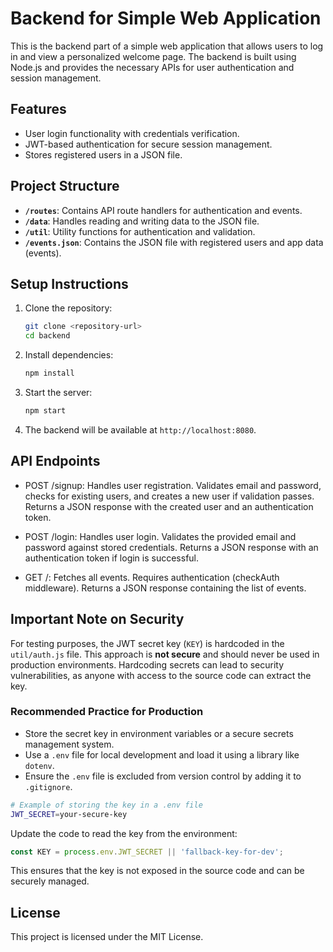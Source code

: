 # Backend for Simple Web Application

This is the backend part of a simple web application that allows users to log in and view a personalized welcome page. The backend is built using Node.js and provides the necessary APIs for user authentication and session management.

## Features

- User login functionality with credentials verification.
- JWT-based authentication for secure session management.
- Stores registered users in a JSON file.

## Project Structure

- **`/routes`**: Contains API route handlers for authentication and events.
- **`/data`**: Handles reading and writing data to the JSON file.
- **`/util`**: Utility functions for authentication and validation.
- **`/events.json`**: Contains the JSON file with registered users and app data (events).

## Setup Instructions

1. Clone the repository:

   ```bash
   git clone <repository-url>
   cd backend
   ```

2. Install dependencies:

   ```bash
   npm install
   ```

3. Start the server:

   ```bash
   npm start
   ```

4. The backend will be available at `http://localhost:8080`.

## API Endpoints

- POST /signup: Handles user registration. Validates email and password, checks for existing users, and creates a new user if validation passes. Returns a JSON response with the created user and an authentication token.

- POST /login: Handles user login. Validates the provided email and password against stored credentials. Returns a JSON response with an authentication token if login is successful.

- GET /: Fetches all events. Requires authentication (checkAuth middleware). Returns a JSON response containing the list of events.

## Important Note on Security

For testing purposes, the JWT secret key (`KEY`) is hardcoded in the `util/auth.js` file. This approach is **not secure** and should never be used in production environments. Hardcoding secrets can lead to security vulnerabilities, as anyone with access to the source code can extract the key.

### Recommended Practice for Production

- Store the secret key in environment variables or a secure secrets management system.
- Use a `.env` file for local development and load it using a library like `dotenv`.
- Ensure the `.env` file is excluded from version control by adding it to `.gitignore`.

```bash
# Example of storing the key in a .env file
JWT_SECRET=your-secure-key
```

Update the code to read the key from the environment:

```javascript
const KEY = process.env.JWT_SECRET || 'fallback-key-for-dev';
```

This ensures that the key is not exposed in the source code and can be securely managed.

## License

This project is licensed under the MIT License.
